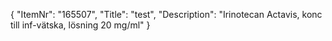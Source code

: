 {
  "ItemNr": "165507",
  "Title": "test",
  "Description": "Irinotecan Actavis, konc till inf-vätska, lösning 20 mg/ml"
}